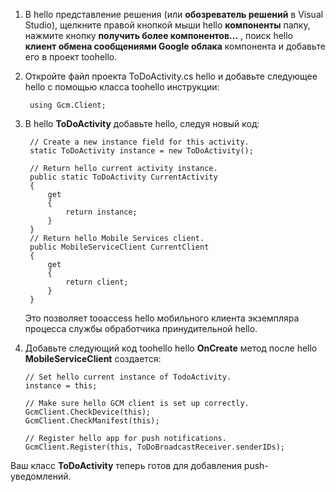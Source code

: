 
1. В hello представление решения (или **обозреватель решений** в Visual Studio), щелкните правой кнопкой мыши hello **компоненты** папку, нажмите кнопку **получить более компонентов...** , поиск hello **клиент обмена сообщениями Google облака** компонента и добавьте его в проект toohello.
2. Откройте файл проекта ToDoActivity.cs hello и добавьте следующее hello с помощью класса toohello инструкции:
   
        using Gcm.Client;
3. В hello **ToDoActivity** добавьте hello, следуя новый код: 
   
        // Create a new instance field for this activity.
        static ToDoActivity instance = new ToDoActivity();
   
        // Return hello current activity instance.
        public static ToDoActivity CurrentActivity
        {
            get
            {
                return instance;
            }
        }
        // Return hello Mobile Services client.
        public MobileServiceClient CurrentClient
        {
            get
            {
                return client;
            }
        }
   
    Это позволяет tooaccess hello мобильного клиента экземпляра процесса службы обработчика принудительной hello.
4. Добавьте следующий код toohello hello **OnCreate** метод после hello **MobileServiceClient** создается:
   
       // Set hello current instance of TodoActivity.
       instance = this;
   
       // Make sure hello GCM client is set up correctly.
       GcmClient.CheckDevice(this);
       GcmClient.CheckManifest(this);
   
       // Register hello app for push notifications.
       GcmClient.Register(this, ToDoBroadcastReceiver.senderIDs);

Ваш класс **ToDoActivity** теперь готов для добавления push-уведомлений.

